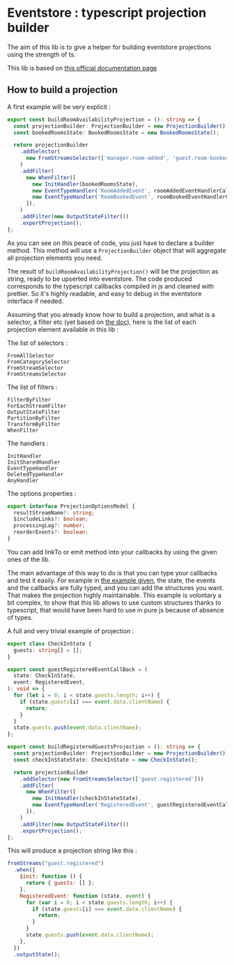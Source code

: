 # Eventstore : typescript projection builder

The aim of this lib is to give a helper for building eventstore projections using the strength of ts.

This lib is based on [this official documentation page](https://developers.eventstore.com/server/v21.6/projections/user-defined-projections.html) 

## How to build a projection
A first example will be very explicit :
```typescript
export const buildRoomAvailabilityProjection = (): string => {
  const projectionBuilder: ProjectionBuilder = new ProjectionBuilder();
  const bookedRoomsState: BookedRoomsState = new BookedRoomsState();

  return projectionBuilder
    .addSelector(
      new FromStreamsSelector(['manager.room-added', 'guest.room-booked']),
    )
    .addFilter(
      new WhenFilter([
        new InitHandler(bookedRoomsState),
        new EventTypeHandler('RoomAddedEvent', roomAddedEventHandlerCallBack),
        new EventTypeHandler('RoomBookedEvent', roomBookedEventHandlerCallBack),
      ]),
    )
    .addFilter(new OutputStateFilter())
    .exportProjection();
};
```
As you can see on this peace of code, you just have to declare a builder method. This method will use a `ProjectionBuilder` object that will aggregate all projection elements you need. 

The result of `buildRoomAvailabilityProjection()` will be the projection as string, ready to be upserted into eventstore. The code produced corresponds to the typescript callbacks compiled in js and cleaned with prettier. So it's highly readable, and easy to debug in the eventstore interface if needed.

Assuming that you already know how to build a projection, and what is a selector, a filter etc (yet based on [the doc](https://developers.eventstore.com/server/v21.6/projections/user-defined-projections.html)), here is the list of each projection element available in this lib : 

The list of selectors : 
```text
FromAllSelector
FromCategorySelector
FromStreamSelector
FromStreamsSelector
```

The list of filters : 
```text
FilterByFilter
ForEachStreamFilter
OutputStateFilter
PartitionByFilter
TransformByFilter
WhenFilter
```

The handlers : 
```text
InitHandler
InitSharedHandler
EventTypeHandler
DeletedTypeHandler
AnyHandler
```

The options properties : 
```typescript
export interface ProjectionOptionsModel {
  resultStreamName?: string;
  $includeLinks?: boolean;
  processingLag?: number;
  reorderEvents?: boolean;
}
```

You can add linkTo or emit method into your callbacks by using the given ones of the lib.

The main advantage of this way to do is that you can type your callbacks and test it easily. For example in [the example given](./examples/projection.builder.spec.ts), the state, the events and the callbacks are fully typed, and you can add the structures you want. That makes the projection highly maintainable.
This example is volontary a bit complex, to show that this lib allows to use custom structures thanks to typescript, that would have been hard to use in pure js because of absence of types.


A full and very trivial example of projection : 

```typescript
export class CheckInState {
  guests: string[] = [];
}

export const guestRegisteredEventCallBack = (
  state: CheckInState,
  event: RegisteredEvent,
): void => {
  for (let i = 0; i < state.guests.length; i++) {
    if (state.guests[i] === event.data.clientName) {
      return;
    }
  }
  state.guests.push(event.data.clientName);
};

export const buildRegisteredGuestsProjection = (): string => {
  const projectionBuilder: ProjectionBuilder = new ProjectionBuilder();
  const checkInStateState: CheckInState = new CheckInState();

  return projectionBuilder
    .addSelector(new FromStreamsSelector(['guest.registered']))
    .addFilter(
      new WhenFilter([
        new InitHandler(checkInStateState),
        new EventTypeHandler('RegisteredEvent', guestRegisteredEventCallBack),
      ]),
    )
    .addFilter(new OutputStateFilter())
    .exportProjection();
};
```

This will produce a projection string like this : 
```js
fromStreams("guest.registered")
  .when({
    $init: function () {
      return { guests: [] };
    },
    RegisteredEvent: function (state, event) {
      for (var i = 0; i < state.guests.length; i++) {
        if (state.guests[i] === event.data.clientName) {
          return;
        }
      }
      state.guests.push(event.data.clientName);
    },
  })
  .outputState();
```
